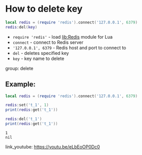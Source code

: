 # How to delete key

```lua
local redis = (require 'redis').connect('127.0.0.1', 6379)
redis:del(key)

```

- `require 'redis'` - load [lib:Redis](https://onelinerhub.com/lua-redis/how-to-install-lua-redis-module) module for Lua
- `connect` - connect to Redis server
- `'127.0.0.1', 6379` - Redis host and port to connect to
- `del` - deletes specified key
- `key` - key name to delete

group: delete

## Example: 
```lua
local redis = (require 'redis').connect('127.0.0.1', 6379)

redis:set('t_1', 1)
print(redis:get('t_1'))

redis:del('t_1')
print(redis:get('t_1'))
```
```
1
nil

```

link_youtube: https://youtu.be/eLbEoOP0Dc0
